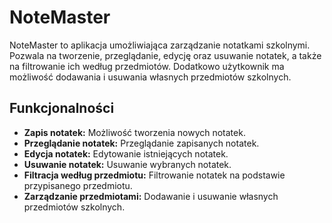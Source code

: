 # NoteMaster

NoteMaster to aplikacja umożliwiająca zarządzanie notatkami szkolnymi. Pozwala na tworzenie, przeglądanie, edycję oraz usuwanie notatek, a także na filtrowanie ich według przedmiotów. Dodatkowo użytkownik ma możliwość dodawania i usuwania własnych przedmiotów szkolnych.

## Funkcjonalności

- **Zapis notatek:** Możliwość tworzenia nowych notatek.
- **Przeglądanie notatek:** Przeglądanie zapisanych notatek.
- **Edycja notatek:** Edytowanie istniejących notatek.
- **Usuwanie notatek:** Usuwanie wybranych notatek.
- **Filtracja według przedmiotu:** Filtrowanie notatek na podstawie przypisanego przedmiotu.
- **Zarządzanie przedmiotami:** Dodawanie i usuwanie własnych przedmiotów szkolnych.

